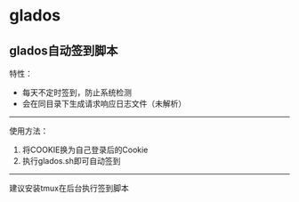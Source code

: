 # glados
glados自动签到脚本
---
特性：
- 每天不定时签到，防止系统检测
- 会在同目录下生成请求响应日志文件（未解析）
---
使用方法：
1. 将COOKIE换为自己登录后的Cookie
2. 执行glados.sh即可自动签到
---
建议安装tmux在后台执行签到脚本
